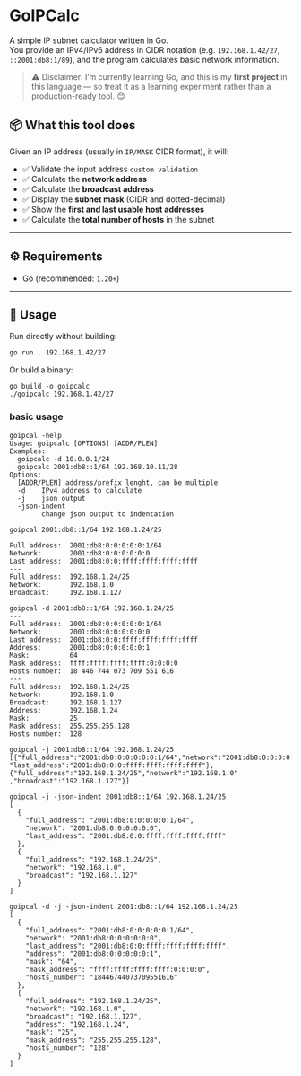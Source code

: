 # GoIPCalc

A simple IP subnet calculator written in Go.  
You provide an IPv4/IPv6 address in CIDR notation (e.g. `192.168.1.42/27`, `::2001:db8:1/89`), and the program calculates basic network information.

> ⚠️ Disclaimer: I’m currently learning Go, and this is my **first project** in this language — so treat it as a learning experiment rather than a production-ready tool. 😊

## 📦 What this tool does

Given an IP address (usually in `IP/MASK` CIDR format), it will:

- ✅ Validate the input address `custom validation`
- ✅ Calculate the **network address**  
- ✅ Calculate the **broadcast address**  
- ✅ Display the **subnet mask** (CIDR and dotted-decimal)  
- ✅ Show the **first and last usable host addresses**  
- ✅ Calculate the **total number of hosts** in the subnet  

---

## ⚙️ Requirements

- Go (recommended: `1.20+`)

---

## 🚀 Usage

Run directly without building:

```bash
go run . 192.168.1.42/27
```
Or build a binary:
```
go build -o goipcalc
./goipcalc 192.168.1.42/27
```

### basic usage
```
goipcal -help
Usage: goipcalc [OPTIONS] [ADDR/PLEN]
Examples:
  goipcalc -d 10.0.0.1/24
  goipcalc 2001:db8::1/64 192.168.10.11/28
Options:
  [ADDR/PLEN] address/prefix lenght, can be multiple
  -d    IPv4 address to calculate
  -j    json output
  -json-indent
        change json output to indentation

goipcal 2001:db8::1/64 192.168.1.24/25
---
Full address:  2001:db8:0:0:0:0:0:1/64
Network:       2001:db8:0:0:0:0:0:0
Last address:  2001:db8:0:0:ffff:ffff:ffff:ffff
---
Full address:  192.168.1.24/25
Network:       192.168.1.0
Broadcast:     192.168.1.127

goipcal -d 2001:db8::1/64 192.168.1.24/25
---
Full address:  2001:db8:0:0:0:0:0:1/64
Network:       2001:db8:0:0:0:0:0:0
Last address:  2001:db8:0:0:ffff:ffff:ffff:ffff
Address:       2001:db8:0:0:0:0:0:1
Mask:          64
Mask address:  ffff:ffff:ffff:ffff:0:0:0:0
Hosts number:  18 446 744 073 709 551 616
---
Full address:  192.168.1.24/25
Network:       192.168.1.0
Broadcast:     192.168.1.127
Address:       192.168.1.24
Mask:          25
Mask address:  255.255.255.128
Hosts number:  128

goipcal -j 2001:db8::1/64 192.168.1.24/25
[{"full_address":"2001:db8:0:0:0:0:0:1/64","network":"2001:db8:0:0:0:0:0:0",
"last_address":"2001:db8:0:0:ffff:ffff:ffff:ffff"},
{"full_address":"192.168.1.24/25","network":"192.168.1.0"
,"broadcast":"192.168.1.127"}]

goipcal -j -json-indent 2001:db8::1/64 192.168.1.24/25
[
  {
    "full_address": "2001:db8:0:0:0:0:0:1/64",
    "network": "2001:db8:0:0:0:0:0:0",
    "last_address": "2001:db8:0:0:ffff:ffff:ffff:ffff"
  },
  {
    "full_address": "192.168.1.24/25",
    "network": "192.168.1.0",
    "broadcast": "192.168.1.127"
  }
]

goipcal -d -j -json-indent 2001:db8::1/64 192.168.1.24/25
[
  {
    "full_address": "2001:db8:0:0:0:0:0:1/64",
    "network": "2001:db8:0:0:0:0:0:0",
    "last_address": "2001:db8:0:0:ffff:ffff:ffff:ffff",
    "address": "2001:db8:0:0:0:0:0:1",
    "mask": "64",
    "mask_address": "ffff:ffff:ffff:ffff:0:0:0:0",
    "hosts_number": "18446744073709551616"
  },
  {
    "full_address": "192.168.1.24/25",
    "network": "192.168.1.0",
    "broadcast": "192.168.1.127",
    "address": "192.168.1.24",
    "mask": "25",
    "mask_address": "255.255.255.128",
    "hosts_number": "128"
  }
]
```

